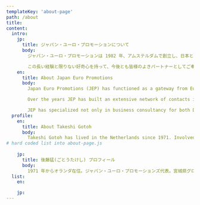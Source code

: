 ```yaml
---
templateKey: 'about-page'
path: /about
title: 
content:
  intro:
    jp:
      title: ジャパン・ユーロ・プロモーションについて
      body:
        ジャパン・ユーロ・プロモーションは 1982 年、アムステルダムで創立し、日本とオランダをはじめとする欧州の国々との政治、経済、メディア、文化の交流促進に勤めて来ました。ジャパン・ユーロ・プロモーションは 創設以来、東西の橋として企業や団体のさまざまな課題を解決し、そこに新たな生きを引き込み、また、政府、自治体、商社、企業、博物館、新聞社、テレービ局、出版翻訳通(とお)訳事務所、ＮＧＯ，ＮＰＯなどの幅広いネットワークを通して広い分野の専門的知識を貯蓄して参りました。

        この長い経験と限りない好奇心を持って、今後とも皆様のよきパートナーとしてご奉仕させて頂きたいと存じております。
    en:
      title: About Japan Euro Promotions
      body:
        Japan Euro Promotions (JEP) has functioned as a gateway from Europe to Japan and Vice versa ever since 1982. Our Japanese and European clients vary from hospitality companies to research institutions, import and export companies environmental involved companies, but also to artists, cultural theme parcs, museums, TV-stations, newspapers,.

        Over the years JEP has built an extensive network of contacts in Japan and Europe and has acquired experience in various fields.

        JEP has specialized not only in business consultancy for both Dutch and Japanese companies and municipalities, but also has broad experience in media coordination and planning of cultural and social events.
  profile:
    en:
      title: About Takeshi Gotoh
      body:
        Takeshi Gotoh has lived in the Netherlands since 1971. Involved in business development of Nagasaki Holland Village and Huis Ten Bosch since 1983. Cooperated in the production of numerous programs of NHK such as Ryotaro Shiba's "Meiji era" Taro no Kuni no Monogatari "" and "Kaido wo Yuku ".  Served as a member of the Dutch Higher Education Council. Books written  include "Euthanasia and Staring at Death" (NHK Publishing) and "Country where people with dementia euthanize" (Mumbo Shobo).
# hard coded list into about-page.js
        
    jp:
      title: 後藤猛(ごとうたけし) プロフィール
      body:
        1971 年からオランダ在住。ジャパン・ユーロ・プロモーションズ代表。宮城県グローバル・ビジネス・アドバイザー。長崎オランダ村やハウステンボスの事業開発に関わる。司馬遼太郎の「明治創生期“太郎の国の物語”」「街道をゆく“オランダ紀行”」など数多くの番組制作に協力。オランダ高等教育審議委員などを歴任。著書に『安楽死生と死を見つめる』（NHK 出版）『認知症の人が安楽死する国』(雲母書房)などがある。
  list:
    en:

    jp:
---
```

